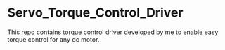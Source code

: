 # Servo_Torque_Control_Driver
This repo contains torque control driver developed by me to enable easy torque control for any dc motor.
